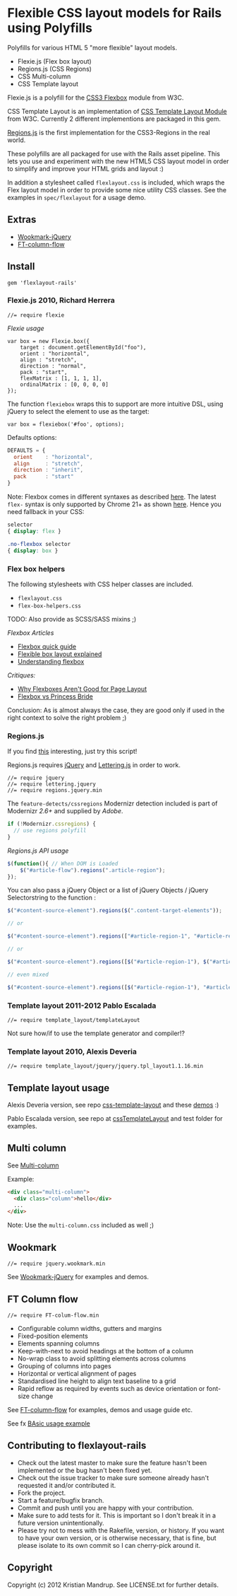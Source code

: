 # Flexible CSS layout models for Rails using Polyfills

Polyfills for various HTML 5 "more flexible" layout models.

* Flexie.js (Flex box layout)
* Regions.js (CSS Regions)
* CSS Multi-column
* CSS Template layout

Flexie.js is a polyfill for the [CSS3 Flexbox](http://www.w3.org/TR/css3-flexbox/) module from W3C.

CSS Template Layout is an implementation of [CSS Template Layout Module](http://www.w3.org/TR/css3-layout/) from W3C. Currently 2 different implementions are packaged in this gem.

[Regions.js](https://github.com/ricardrobin/Regions.js) is the first implementation for the CSS3-Regions in the real world.

These polyfills are all packaged for use with the Rails asset pipeline. 
This lets you use and experiment with the new HTML5 CSS layout model in order to simplify and improve your HTML grids and layout :)

In addition a stylesheet called `flexlayout.css` is included, which wraps the Flex layout model in order to provide some nice utility CSS classes. See the examples in `spec/flexlayout` for a usage demo.

## Extras

* [Wookmark-jQuery](https://github.com/GBKS/Wookmark-jQuery)
* [FT-column-flow](https://github.com/ftlabs/ftcolumnflow)

## Install

`gem 'flexlayout-rails'`

### Flexie.js 2010, Richard Herrera

```text
//= require flexie
```

*Flexie usage*

```javscript
var box = new Flexie.box({
    target : document.getElementById("foo"),
    orient : "horizontal",
    align : "stretch",
    direction : "normal",
    pack : "start",
    flexMatrix : [1, 1, 1, 1],
    ordinalMatrix : [0, 0, 0, 0]
});
```

The function `flexiebox` wraps this to support are more intuitive DSL, using jQuery to select the element to use as the target:

`var box = flexiebox('#foo', options);`

Defaults options:

```javascript
DEFAULTS = {
  orient    : "horizontal",
  align     : "stretch",
  direction : "inherit",
  pack      : "start"
}
```

Note:
Flexbox comes in different syntaxes as described [here](http://css-tricks.com/old-flexbox-and-new-flexbox/). The latest `flex-` syntax is only supported by Chrome 21+ as shown [here](http://caniuse.com/flexbox). Hence you need fallback in your CSS:

```css
selector 
{ display: flex }

.no-flexbox selector 
{ display: box }
```

### Flex box helpers

The following stylesheets with CSS helper classes are included.

* `flexlayout.css`
* `flex-box-helpers.css`

TODO: Also provide as SCSS/SASS mixins ;)

*Flexbox Articles*

* [Flexbox quick guide](http://www.html5rocks.com/en/tutorials/flexbox/quick/)
* [Flexible box layout explained](http://coding.smashingmagazine.com/2011/09/19/css3-flexible-box-layout-explained/)
* [Understanding flexbox](http://benfrain.com/understanding-the-css3-flexbox-flexible-box-layout-module/)

_Critiques:_

* [Why Flexboxes Aren't Good for Page Layout](http://www.xanthir.com/blog/b4580)
* [Flexbox vs Princess Bride](http://oli.jp/2011/css3-flexbox/)

Conclusion: As is almost always the case, they are good only if used in the right context to solve the right problem ;)

### Regions.js

If you find [this](http://labs.adobe.com/technologies/cssregions/) interesting, just try this script!

Regions.js requires [jQuery](http://jquery.com/) and [Lettering.js](https://github.com/davatron5000/Lettering.js) in order to work.

```text
//= require jquery
//= require lettering.jquery
//= require regions.jquery.min
```

The `feature-detects/cssregions` Modernizr detection included is part of Modernizr _2.6+_ and supplied by _Adobe_.

```javascript
if (!Modernizr.cssregions) {
  // use regions polyfill
}
```

*Regions.js API usage*

```javascript
$(function(){ // When DOM is Loaded
    $("#article-flow").regions(".article-region");
});
```

You can also pass a jQuery Object or a list of jQuery Objects / jQuery Selectorstring to the function :

```javascript
$("#content-source-element").regions($(".content-target-elements"));

// or

$("#content-source-element").regions(["#article-region-1", "#article-region-2", "#article-region-3"]);

// or

$("#content-source-element").regions([$("#article-region-1"), $("#article-region-2"), $("#article-region-3")]);

// even mixed

$("#content-source-element").regions([$("#article-region-1"), "#article-region-2", $("#article-region-3")]);
```

### Template layout 2011-2012 Pablo Escalada

```text
//= require template_layout/templateLayout
```

Not sure how/if to use the template generator and compiler!?

### Template layout 2010, Alexis Deveria 

```text
//= require template_layout/jquery/jquery.tpl_layout1.1.16.min
```

## Template layout usage

Alexis Deveria version, see repo [css-template-layout](https://code.google.com/p/css-template-layout/) and these [demos](http://a.deveria.com/csstpl/) :)

Pablo Escalada version, see repo at [cssTemplateLayout](https://github.com/diesire/cssTemplateLayout) and test folder for examples.

## Multi column

See [Multi-column](https://github.com/stadtwerk/MultiColumn)

Example:

```html
<div class="multi-column">
  <div class="column">hello</div>
  ...
</div>
```

Note: Use the `multi-column.css` included as well ;)

## Wookmark

```text
//= require jquery.wookmark.min
```

See [Wookmark-jQuery](https://github.com/GBKS/Wookmark-jQuery) for examples and demos.

## FT Column flow

```text
//= require FT-colum-flow.min
```

* Configurable column widths, gutters and margins
* Fixed-position elements
* Elements spanning columns
* Keep-with-next to avoid headings at the bottom of a column
* No-wrap class to avoid splitting elements across columns
* Grouping of columns into pages
* Horizontal or vertical alignment of pages
* Standardised line height to align text baseline to a grid
* Rapid reflow as required by events such as device orientation or font-size change

See [FT-column-flow](https://github.com/ftlabs/ftcolumnflow) for examples, demos and usage guide etc.

See fx [BAsic usage example](http://ftlabs.github.com/ftcolumnflow/1.html)

## Contributing to flexlayout-rails
 
* Check out the latest master to make sure the feature hasn't been implemented or the bug hasn't been fixed yet.
* Check out the issue tracker to make sure someone already hasn't requested it and/or contributed it.
* Fork the project.
* Start a feature/bugfix branch.
* Commit and push until you are happy with your contribution.
* Make sure to add tests for it. This is important so I don't break it in a future version unintentionally.
* Please try not to mess with the Rakefile, version, or history. If you want to have your own version, or is otherwise necessary, that is fine, but please isolate to its own commit so I can cherry-pick around it.

## Copyright

Copyright (c) 2012 Kristian Mandrup. See LICENSE.txt for
further details.

